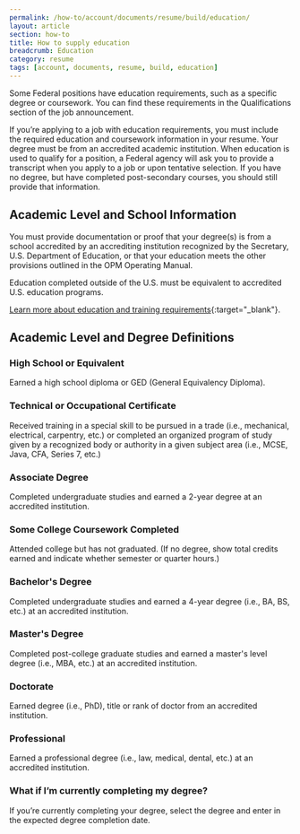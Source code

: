 ```yaml
---
permalink: /how-to/account/documents/resume/build/education/
layout: article
section: how-to
title: How to supply education
breadcrumb: Education
category: resume
tags: [account, documents, resume, build, education]
---
```


Some Federal positions have education requirements, such as a specific degree or coursework. You can find these requirements in the Qualifications section of the job announcement.

If you’re applying to a job with education requirements, you must include the required education and coursework information in your resume. Your degree must be from an accredited academic institution. When education is used to qualify for a position, a Federal agency will ask you to provide a transcript when you apply to a job or upon tentative selection. If you have no degree, but have completed post-secondary courses, you should still provide that information.

## Academic Level and School Information

You must provide documentation or proof that your degree(s) is from a school accredited by an accrediting institution recognized by the Secretary, U.S. Department of Education, or that your education meets the other provisions outlined in the OPM Operating Manual.

Education completed outside of the U.S. must be equivalent to accredited U.S. education programs.

[Learn more about education and training requirements](https://www.opm.gov/policy-data-oversight/classification-qualifications/general-schedule-qualification-policies/#url=e4){:target="_blank"}.

## Academic Level and Degree Definitions

### High School or Equivalent

Earned a high school diploma or GED (General Equivalency Diploma).

### Technical or Occupational Certificate

Received training in a special skill to be pursued in a trade (i.e., mechanical, electrical, carpentry, etc.) or completed an organized program of study given by a recognized body or authority in a given subject area (i.e., MCSE, Java, CFA, Series 7, etc.)

### Associate Degree

Completed undergraduate studies and earned a 2-year degree at an accredited institution.

### Some College Coursework Completed

Attended college but has not graduated. (If no degree, show total credits earned and indicate whether semester or quarter hours.)

### Bachelor's Degree

Completed undergraduate studies and earned a 4-year degree (i.e., BA, BS, etc.) at an accredited institution.

### Master's Degree

Completed post-college graduate studies and earned a master's level degree (i.e., MBA, etc.) at an accredited institution.

### Doctorate

Earned degree (i.e., PhD), title or rank of doctor from an accredited institution.

### Professional

Earned a professional degree (i.e., law, medical, dental, etc.) at an accredited institution.

### What if I’m currently completing my degree?

If you’re currently completing your degree, select the degree and enter in the expected degree completion date.
